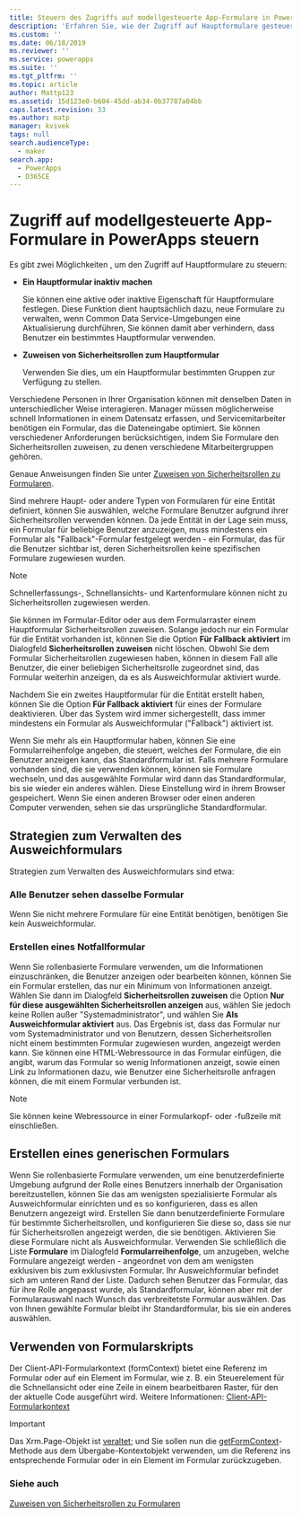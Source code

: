 ```yaml
---
title: Steuern des Zugriffs auf modellgesteuerte App-Formulare in PowerApps | MicrosoftDocs
description: 'Erfahren Sie, wie der Zugriff auf Hauptformulare gesteuert wird'
ms.custom: ''
ms.date: 06/18/2019
ms.reviewer: ''
ms.service: powerapps
ms.suite: ''
ms.tgt_pltfrm: ''
ms.topic: article
author: Mattp123
ms.assetid: 15d123e0-b604-45dd-ab34-0b37787a04bb
caps.latest.revision: 33
ms.author: matp
manager: kvivek
tags: null
search.audienceType:
  - maker
search.app:
  - PowerApps
  - D365CE
---
```

# <a name="control-access-to-model-driven-app-forms"></a>Zugriff auf modellgesteuerte App-Formulare in PowerApps steuern

 Es gibt zwei Möglichkeiten , um den Zugriff auf Hauptformulare zu steuern:  
  
- **Ein Hauptformular inaktiv machen**  
  
     Sie können eine aktive oder inaktive Eigenschaft für Hauptformulare festlegen. Diese Funktion dient hauptsächlich dazu, neue Formulare zu verwalten, wenn Common Data Service-Umgebungen eine Aktualisierung durchführen, Sie können damit aber verhindern, dass Benutzer ein bestimmtes Hauptformular verwenden.   
  
- **Zuweisen von Sicherheitsrollen zum Hauptformular**  
  
     Verwenden Sie dies, um ein Hauptformular bestimmten Gruppen zur Verfügung zu stellen.  
  
 Verschiedene Personen in Ihrer Organisation können mit denselben Daten in unterschiedlicher Weise interagieren. Manager müssen möglicherweise schnell Informationen in einem Datensatz erfassen, und Servicemitarbeiter benötigen ein Formular, das die Dateneingabe optimiert. Sie können verschiedener Anforderungen berücksichtigen, indem Sie Formulare den Sicherheitsrollen zuweisen, zu denen verschiedene Mitarbeitergruppen gehören.  
  
 Genaue Anweisungen finden Sie unter [Zuweisen von Sicherheitsrollen zu Formularen](https://docs.microsoft.com/dynamics365/customer-engagement/admin/assign-security-roles-form).  
  
 Sind mehrere Haupt- oder andere Typen von Formularen für eine Entität definiert, können Sie auswählen, welche Formulare Benutzer aufgrund ihrer Sicherheitsrollen verwenden können. Da jede Entität in der Lage sein muss, ein Formular für beliebige Benutzer anzuzeigen, muss mindestens ein Formular als "Fallback"-Formular festgelegt werden - ein Formular, das für die Benutzer sichtbar ist, deren Sicherheitsrollen keine spezifischen Formulare zugewiesen wurden.  
  
> [!NOTE]
>  Schnellerfassungs-, Schnellansichts- und Kartenformulare können nicht zu Sicherheitsrollen zugewiesen werden.  
  
 Sie können im Formular-Editor oder aus dem Formularraster einem Hauptformular Sicherheitsrollen zuweisen. Solange jedoch nur ein Formular für die Entität vorhanden ist, können Sie die Option **Für Fallback aktiviert** im Dialogfeld **Sicherheitsrollen zuweisen** nicht löschen. Obwohl Sie dem Formular Sicherheitsrollen zugewiesen haben, können in diesem Fall alle Benutzer, die einer beliebigen Sicherheitsrolle zugeordnet sind, das Formular weiterhin anzeigen, da es als Ausweichformular aktiviert wurde.  
  
 Nachdem Sie ein zweites Hauptformular für die Entität erstellt haben, können Sie die Option **Für Fallback aktiviert** für eines der Formulare deaktivieren. Über das System wird immer sichergestellt, dass immer mindestens ein Formular als Ausweichformular ("Fallback") aktiviert ist.  
  
 Wenn Sie mehr als ein Hauptformular haben, können Sie eine Formularreihenfolge angeben, die steuert, welches der Formulare, die ein Benutzer anzeigen kann, das Standardformular ist. Falls mehrere Formulare vorhanden sind, die sie verwenden können, können sie Formulare wechseln, und das ausgewählte Formular wird dann das Standardformular, bis sie wieder ein anderes wählen. Diese Einstellung wird in ihrem Browser gespeichert. Wenn Sie einen anderen Browser oder einen anderen Computer verwenden, sehen sie das ursprüngliche Standardformular.  
  
## <a name="strategies-to-manage-the-fallback-form"></a>Strategien zum Verwalten des Ausweichformulars  
 Strategien zum Verwalten des Ausweichformulars sind etwa:  
  
<a name="BKMK_DoNotUseMultipleForms"></a>   
### <a name="all-users-view-the-same-form"></a>Alle Benutzer sehen dasselbe Formular  
 Wenn Sie nicht mehrere Formulare für eine Entität benötigen, benötigen Sie kein Ausweichformular.  
  
<a name="BKMK_Contingecyform"></a>   
### <a name="create-a-contingency-form"></a>Erstellen eines Notfallformular  
 Wenn Sie rollenbasierte Formulare verwenden, um die Informationen einzuschränken, die Benutzer anzeigen oder bearbeiten können, können Sie ein Formular erstellen, das nur ein Minimum von Informationen anzeigt. Wählen Sie dann im Dialogfeld **Sicherheitsrollen zuweisen** die Option **Nur für diese ausgewählten Sicherheitsrollen anzeigen** aus, wählen Sie jedoch keine Rollen außer "Systemadministrator", und wählen Sie **Als Ausweichformular aktiviert** aus. Das Ergebnis ist, dass das Formular nur vom Systemadministrator und von Benutzern, dessen Sicherheitsrollen nicht einem bestimmten Formular zugewiesen wurden, angezeigt werden kann. Sie können eine HTML-Webressource in das Formular einfügen, die angibt, warum das Formular so wenig Informationen anzeigt, sowie einen Link zu Informationen dazu, wie Benutzer eine Sicherheitsrolle anfragen können, die mit einem Formular verbunden ist.  
  
> [!NOTE]
>  Sie können keine Webressource in einer Formularkopf- oder -fußzeile mit einschließen.  
  
<a name="BKMK_CreateGenericForm"></a>   
## <a name="create-a-generic-form"></a>Erstellen eines generischen Formulars  
 Wenn Sie rollenbasierte Formulare verwenden, um eine benutzerdefinierte Umgebung aufgrund der Rolle eines Benutzers innerhalb der Organisation bereitzustellen, können Sie das am wenigsten spezialisierte Formular als Ausweichformular einrichten und es so konfigurieren, dass es allen Benutzern angezeigt wird. Erstellen Sie dann benutzerdefinierte Formulare für bestimmte Sicherheitsrollen, und konfigurieren Sie diese so, dass sie nur für Sicherheitsrollen angezeigt werden, die sie benötigen. Aktivieren Sie diese Formulare nicht als Ausweichformular. Verwenden Sie schließlich die Liste **Formulare** im Dialogfeld **Formularreihenfolge**, um anzugeben, welche Formulare angezeigt werden - angeordnet von dem am wenigsten exklusiven bis zum exklusivsten Formular. Ihr Ausweichformular befindet sich am unteren Rand der Liste. Dadurch sehen Benutzer das Formular, das für ihre Rolle angepasst wurde, als Standardformular, können aber mit der Formularauswahl nach Wunsch das verbreitetste Formular auswählen. Das von Ihnen gewählte Formular bleibt ihr Standardformular, bis sie ein anderes auswählen.  
  
<a name="BKMK_UseFormScripting"></a>   
## <a name="use-form-scripting"></a>Verwenden von Formularskripts  
Der Client-API-Formularkontext (formContext) bietet eine Referenz im Formular oder auf ein Element im Formular, wie z. B. ein Steuerelement für die Schnellansicht oder eine Zeile in einem bearbeitbaren Raster, für den der aktuelle Code ausgeführt wird. Weitere Informationen: [Client-API-Formularkontext](/dynamics365/customer-engagement/developer/clientapi/clientapi-form-context)

> [!IMPORTANT]
> Das Xrm.Page-Objekt ist [veraltet](/dynamics365/get-started/whats-new/customer-engagement/important-changes-coming#some-client-apis-are-deprecated); und Sie sollen nun die [getFormContext](/powerapps/developer/model-driven-apps/clientapi/reference/executioncontext/getformcontext)-Methode aus dem Übergabe-Kontextobjekt verwenden, um die Referenz ins entsprechende Formular oder in ein Element im Formular zurückzugeben.
<!-- 
 Finally, in the web application it is possible, but not recommended, for a developer to use scripts in the form Onload event to use the [Xrm.Page.ui.formSelector.items collection](http://go.microsoft.com/fwlink/p/?LinkID=513300) to query available forms and use the navigate method to direct users to a specific form. Remember that the [navigate method](http://go.microsoft.com/fwlink/p/?LinkID=513301) will cause the form to load again (and the Onload event to occur again). Your logic in the event handler should always check some condition before you use the navigate method to avoid an endless loop or unnecessarily restrict users options to navigate between forms.  
  
 This approach will not work for Dynamics 365 for tablets because multiple forms are not available for selection.  -->

### <a name="see-also"></a>Siehe auch  

[Zuweisen von Sicherheitsrollen zu Formularen](https://docs.microsoft.com/dynamics365/customer-engagement/admin/assign-security-roles-form)
